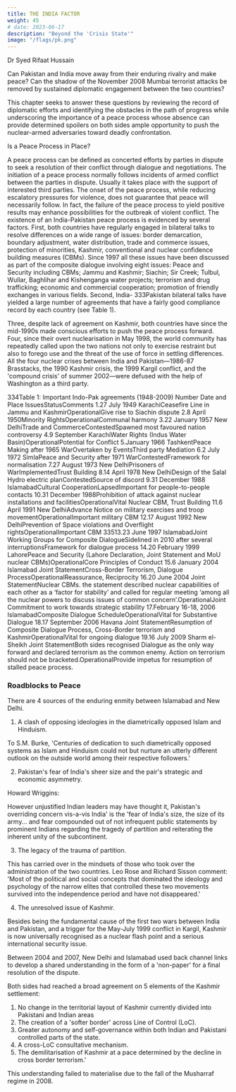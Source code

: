 ```yaml
---
title: THE INDIA FACTOR
weight: 45
# date: 2023-06-17
description: "Beyond the 'Crisis State'"
image: "/flags/pk.png"
---
```



Dr Syed Rifaat Hussain

Can Pakistan and India move away from their enduring rivalry and
make peace? Can the shadow of the November 2008 Mumbai terrorist
attacks be removed by sustained diplomatic engagement between the two
countries?

This chapter seeks to answer these questions by reviewing the record
of diplomatic efforts and identifying the obstacles in the path of progress
while underscoring the importance of a peace process whose absence can
provide determined spoilers on both sides ample opportunity to push the
nuclear-armed adversaries toward deadly confrontation.

Is a Peace Process in Place?

A peace process can be defined as concerted efforts by parties in
dispute to seek a resolution of their conflict through dialogue and
negotiations. The initiation of a peace process normally follows incidents of
armed conflict between the parties in dispute. Usually it takes place with
the support of interested third parties. The onset of the peace process, while
reducing escalatory pressures for violence, does not guarantee that peace will
necessarily follow. In fact, the failure of the peace process to yield positive
results may enhance possibilities for the outbreak of violent conflict.
The existence of an India-Pakistan peace process is evidenced by
several factors. First, both countries have regularly engaged in bilateral talks
to resolve differences on a wide range of issues: border demarcation, boundary
adjustment, water distribution, trade and commerce issues, protection of
minorities, Kashmir, conventional and nuclear confidence building measures
(CBMs). Since 1997 all these issues have been discussed as part of the composite
dialogue involving eight issues: Peace and Security including CBMs; Jammu
and Kashmir; Siachin; Sir Creek; Tulbul, Wullar, Baghlihar and Kishenganga
water projects; terrorism and drug trafficking; economic and commercial
cooperation; promotion of friendly exchanges in various fields. Second, India-
333Pakistan bilateral talks have yielded a large number of agreements that have
a fairly good compliance record by each country (see Table 1).

Three, despite lack of agreement on Kashmir, both countries have since
the mid-1990s made conscious efforts to push the peace process forward.
Four, since their overt nuclearisation in May 1998, the world community has
repeatedly called upon the two nations not only to exercise restraint but also
to forego use and the threat of the use of force in settling differences. All the
four nuclear crises between India and Pakistan—1986-87 Brasstacks, the
1990 Kashmir crisis, the 1999 Kargil conflict, and the 'compound crisis' of
summer 2002—were defused with the help of Washington as a third party.

334Table 1: Important Indo-Pak agreements (1948-2009)
Number Date and Place
IssuesStatusComments
1.27 July 1949 KarachiCeasefire Line in Jammu and KashmirOperationalGive rise to Siachin dispute
2.8 April 1950Minority RightsOperationalCommunal harmony
3.22 January 1957 New DelhiTrade and CommerceContestedSpawned most favoured nation
controversy
4.9 September KarachiWater Rights (Indus Water Basin)OperationalPotential for Conflict
5.January 1966 TashkentPeace Making after 1965 WarOvertaken by
EventsThird party Mediation
6.2 July 1972 SimlaPeace and Security after 1971 WarContestedFramework for normalisation
7.27 August 1973 New DelhiPrisoners of WarImplementedTrust Building
8.14 April 1978 New DelhiDesign of the Salal Hydro electric planContestedSource of discord
9.31 December 1988
IslamabadCultural CooperationLapsedImportant for people-to-people
contacts
10.31 December 1988Prohibition of attack against nuclear
installations and facilitiesOperationalVital Nuclear CBM, Trust Building
11.6 April 1991 New DelhiAdvance Notice on military exercises
and troop movementOperationalImportant military CBM
12.17 August 1992 New DelhiPrevention of Space violations and
Overflight rightsOperationalImportant CBM
33513.23 June 1997 IslamabadJoint Working Groups for Composite
DialogueSidelined in 2010
after several
interruptionsFramework for dialogue process
14.20 February 1999 LahorePeace and Security (Lahore
Declaration, Joint Statement and MoU
nuclear CBMs)OperationalCore Principles of Conduct
15.6 January 2004 Islamabad
Joint StatementCross-Border Terrorism, Dialogue
ProcessOperationalReassurance, Reciprocity
16.20 June 2004 Joint
StatementNuclear CBMs. the statement
described nuclear capabilities of each
other as a ‘factor for stability’ and
called for regular meeting ‘among all
the nuclear powers to discuss issues of
common concern’.OperationalJoint Commitment to work towards
strategic stability
17.February 16-18, 2006
IslamabadComposite Dialogue ScheduleOperationalVital for Substantive Dialogue
18.17 September 2006 Havana
Joint StatementResumption of Composite Dialogue
Process, Cross-Border terrorism and
KashmirOperationalVital for ongoing dialogue
19.16 July 2009 Sharm el-
Sheikh Joint StatementBoth sides recognised Dialogue as the
only way forward and declared
terrorism as the common enemy.
Action on terrorism should not be
bracketed.OperationalProvide impetus for resumption of
stalled peace process.

### Roadblocks to Peace

There are 4 sources of the enduring enmity between Islamabad and New Delhi.

1. A clash of opposing ideologies in the diametrically opposed Islam and Hinduism. 

To S.M. Burke, 'Centuries of dedication to such diametrically opposed systems as Islam and Hinduism could not but nurture an utterly different outlook on the outside world among
their respective followers.'

2. Pakistan's fear of India's sheer size and the pair's strategic and economic asymmetry.

Howard Wriggins:

However unjustified Indian leaders may have thought it, Pakistan's overriding concern vis-a-vis India' is the 'fear of India's size, the size of its army... and fear compounded out of not infrequent public statements by prominent Indians regarding the tragedy of partition and reiterating the inherent unity of the subcontinent.

3. The legacy of the trauma of partition.

This has carried over in the mindsets of those who took over the administration of the two countries. Leo Rose and Richard Sisson comment: 'Most of the political and social concepts that dominated the ideology and psychology of the narrow elites that controlled these two movements survived into the independence period and have not disappeared.' 

4. The unresolved issue of Kashmir.

Besides being the fundamental cause of the first two wars between India and Pakistan, and a trigger for the May-July 1999 conflict in Kargil, Kashmir is now universally recognised as a nuclear flash point and a serious international security issue. 

Between 2004 and 2007, New Delhi and Islamabad used back channel links to develop a shared understanding in the form of a 'non-paper' for a final resolution of the dispute.

Both sides had reached a broad agreement on 5 elements of the Kashmir settlement:

1. No change in the territorial layout of Kashmir currently divided into Pakistani and Indian areas
2. The creation of a 'softer border' across Line of Control (LoC).
3. Greater autonomy and self-governance within both Indian and Pakistani controlled parts of the state.
4. A cross-LoC consultative mechanism.
5. The demilitarisation of Kashmir at a pace determined by the decline in cross border terrorism.'

This understanding failed to materialise due to the fall of the Musharraf regime in 2008.

<!-- Because of the divisive impact of these factors relating to ideology, the
violent legacy of partition, images of the enemy, and the unresolved issue of
Kashmir, India and Pakistan have been constrained to pursue their security
policies within the framework of unilateral security, where intended gains for
one side are supposed to result in an equivalent loss for the other. But this
unilateralist way of thinking about security has become untenable in the wake
of South Asia's passage to overt nuclearisation in May 1998. -->

